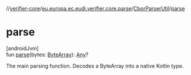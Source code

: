 //[verifier-core](../../../index.md)/[eu.europa.ec.eudi.verifier.core.parse](../index.md)/[CborParserUtil](index.md)/[parse](parse.md)

# parse

[androidJvm]\
fun [parse](parse.md)(bytes: [ByteArray](https://kotlinlang.org/api/latest/jvm/stdlib/kotlin-stdlib/kotlin/-byte-array/index.html)): [Any](https://kotlinlang.org/api/latest/jvm/stdlib/kotlin-stdlib/kotlin/-any/index.html)?

The main parsing function. Decodes a ByteArray into a native Kotlin type.
